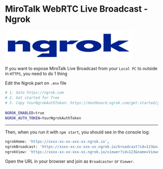 # MiroTalk WebRTC Live Broadcast - Ngrok

![ngrok](../public/assets/images/ngrok.png)

If you want to expose MiroTalk Live Broadcast from your `Local PC` to outside in `HTTPS`, you need to do 1 thing

Edit the Ngrok part on `.env` file

```bash
# 1. Goto https://ngrok.com
# 2. Get started for free
# 3. Copy YourNgrokAuthToken: https://dashboard.ngrok.com/get-started/your-authtoken

NGROK_ENABLED=true
NGROK_AUTH_TOKEN=YourNgrokAuthToken
```

---

Then, when you run it with `npm start`, you should see in the console log:

```bash
ngrokHome: 'https://xxxx-xx-xx-xxx-xx.ngrok.io',
ngrokBroadcast: 'https://xxxx-xx-xx-xxx-xx.ngrok.io/broadcast?id=123&name=Broadcaster',
ngrokView: 'https://xxxx-xx-xx-xxx-xx.ngrok.io/viewer?id=123&name=Viewer',
```

Open the URL in your browser and join as `Broadcaster` or `Viewer`.
